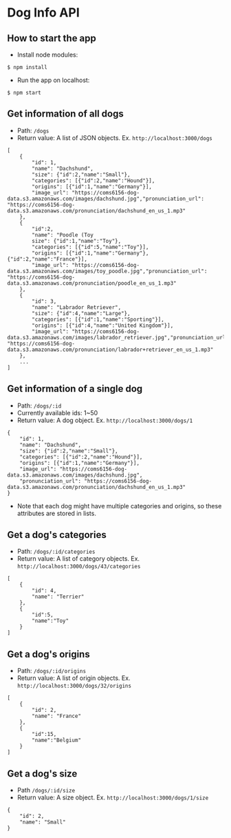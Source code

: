 # Dog Info API
## How to start the app
- Install node modules:
```
$ npm install
```
- Run the app on localhost:
```
$ npm start
```

## Get information of all dogs
- Path: `/dogs`
- Return value: A list of JSON objects. Ex. `http://localhost:3000/dogs`
```
[
    {
        "id": 1,
        "name": "Dachshund",
        "size": {"id":2,"name":"Small"},
        "categories": [{"id":2,"name":"Hound"}],
        "origins": [{"id":1,"name":"Germany"}],
        "image_url": "https://coms6156-dog-data.s3.amazonaws.com/images/dachshund.jpg","pronunciation_url": "https://coms6156-dog-data.s3.amazonaws.com/pronunciation/dachshund_en_us_1.mp3"
    },
    {
        "id":2,
        "name": "Poodle (Toy
        size": {"id":1,"name":"Toy"},
        "categories": [{"id":5,"name":"Toy"}],
        "origins": [{"id":1,"name":"Germany"},{"id":2,"name":"France"}],
        "image_url": "https://coms6156-dog-data.s3.amazonaws.com/images/toy_poodle.jpg","pronunciation_url": "https://coms6156-dog-data.s3.amazonaws.com/pronunciation/poodle_en_us_1.mp3"
    },
    {
        "id": 3,
        "name": "Labrador Retriever",
        "size": {"id":4,"name":"Large"},
        "categories": [{"id":1,"name":"Sporting"}],
        "origins": [{"id":4,"name":"United Kingdom"}],
        "image_url": "https://coms6156-dog-data.s3.amazonaws.com/images/labrador_retriever.jpg","pronunciation_url": "https://coms6156-dog-data.s3.amazonaws.com/pronunciation/labrador+retriever_en_us_1.mp3"
    },
    ...
]
```

## Get information of a single dog
- Path: `/dogs/:id`
- Currently available ids: 1~50
- Return value: A dog object. Ex. `http://localhost:3000/dogs/1`
```
{
    "id": 1,
    "name": "Dachshund",
    "size": {"id":2,"name":"Small"},
    "categories": [{"id":2,"name":"Hound"}],
    "origins": [{"id":1,"name":"Germany"}],
    "image_url": "https://coms6156-dog-data.s3.amazonaws.com/images/dachshund.jpg",
    "pronunciation_url": "https://coms6156-dog-data.s3.amazonaws.com/pronunciation/dachshund_en_us_1.mp3"
}
```
- Note that each dog might have multiple categories and origins, so these attributes are stored in lists.



## Get a dog's categories
- Path: `/dogs/:id/categories`
- Return value: A list of category objects. Ex. `http://localhost:3000/dogs/43/categories`
```
[
    {
        "id": 4,
        "name": "Terrier"
    },
    {
        "id":5,
        "name":"Toy"
    }
]
```
## Get a dog's origins
- Path: `/dogs/:id/origins`
- Return value: A list of origin objects. Ex. `http://localhost:3000/dogs/32/origins`
```
[
    {
        "id": 2,
        "name": "France"
    },
    {
        "id":15,
        "name":"Belgium"
    }
]
```
## Get a dog's size
- Path `/dogs/:id/size`
- Return value: A size object. Ex. `http://localhost:3000/dogs/1/size`
```
{
    "id": 2,
    "name": "Small"
}
```